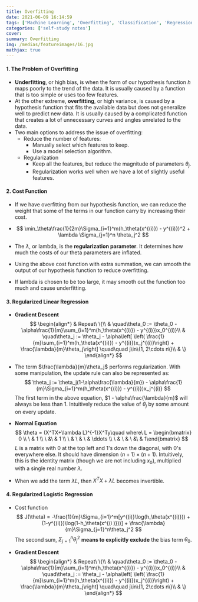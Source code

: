 ```yaml
---
title: Overfitting
date: 2021-06-09 16:14:59
tags: ['Machine Learning', 'Overfitting', 'Classification', 'Regression', 'Regularization']
categories: ['self-study notes']
cover:
summary: Overfitting
img: /medias/featureimages/16.jpg
mathjax: true
---
```


#### 1. The Problem of Overfitting

* **Underfitting**, or high bias, is when the form of our hypothesis function $h$ maps poorly to the trend of the data. It is usually caused by a function that is too simple or uses too few features.
* At the other extreme, **overfitting**, or high variance, is caused by a hypothesis function that fits the available data but does not generalize well to predict new data. It is usually caused by a complicated function that creates a lot of unnecessary curves and angles unrelated to the data.
* Two main options to address the issue of overfitting:
  * Reduce the number of features:
    * Manually select which features to keep.
    * Use a model selection algorithm.
  * Regularization
    * Keep all the features, but reduce the magnitude of parameters $\theta_j$.
    * Regularization works well when we have a lot of slightly useful features.

#### 2. Cost Function

* If we have overfitting from our hypothesis function, we can reduce the weight that some of the terms in our function carry by increasing their cost.

* 
  $$
  \min_\theta\frac{1}{2m}\Sigma_{i=1}^m(h_\theta(x^{(i)}) - y^{(i)})^2 + \lambda \Sigma_{j=1}^n \theta_j^2
  $$

* The $\lambda$, or lambda, is the **regularization parameter**. It determines how much the costs of our theta parameters are inflated.

* Using the above cost function with extra summation, we can smooth the output of our hypothesis function to reduce overfitting.

* If lambda is chosen to be too large, it may smooth out the function too much and cause underfitting.

#### 3. Regularized Linear Regression

* **Gradient Descent**
  $$
  \begin{align*}
  & Repeat\ \{\\
  & \quad\theta_0 := \theta_0 - \alpha\frac{1}{m}\sum_{i=1}^m(h_\theta(x^{(i)}) - y^{(i)})x_0^{(i)}\\
  & \quad\theta_j := \theta_j - \alpha\left[ \left( \frac{1}{m}\sum_{i=1}^m(h_\theta(x^{(i)}) - y^{(i)})x_j^{(i)}\right) + \frac{\lambda}{m}\theta_j\right] \quad\quad j\in\{1, 2\cdots n\}\\
  & \}
  \end{align*}
  $$

* The term $\frac{\lambda}{m}\theta_j$ performs regularization. With some manipulation, the update rule can also be represented as:
  $$
  \theta_j := \theta_j(1-\alpha\frac{\lambda}{m}) - \alpha\frac{1}{m}\Sigma_{i=1}^m(h_\theta(x^{(i)}) - y^{(i)})x_j^{(i)}
  $$
  The first term in the above equation, $1 - \alpha\frac{\lambda}{m}$ will always be less than $1$. Intuitively reduce the value of $\theta_j$ by some amount on every update.

* **Normal Equation**
  $$
  \theta = (X^TX+\lambda L)^{-1}X^Ty\quad
  where\ L = \begin{bmatrix} 0 \\ \ & 1 \\ \ &\ & 1 \\ \ & \ & \ & \ddots \\ \ & \ & \ &\ & 1\end{bmatrix}
  $$
  $L$ is a matrix with $0$ at the top left and $1$'s down the diagonal, with $0$'s everywhere else. It should have dimension $(n+1)\times (n+1)$. Intuitively, this is the identity matrix (though we are not including $x_0$), multiplied with a single real number $\lambda$.

* When we add the term $\lambda L$, then $X^TX + \lambda L$ becomes invertible.

#### 4. Regularized Logistic Regression

* Cost function
  $$
  J(\theta) = -\frac{1}{m}\Sigma_{i=1}^m[y^{(i)}\log(h_\theta(x^{(i)})) + (1-y^{(i)})\log(1-h_\theta(x^{(i )}))] + \frac{\lambda}{m}\Sigma_{j=1}^n\theta_j^2
  $$
  The second sum, $\Sigma_{j=1}^n\theta_j^2$ **means to explicitly exclude** the bias term $\theta_0$.

* **Gradient Descent**
  $$
  \begin{align*}
  & Repeat\ \{\\
  & \quad\theta_0 := \theta_0 - \alpha\frac{1}{m}\sum_{i=1}^m(h_\theta(x^{(i)}) - y^{(i)})x_0^{(i)}\\
  & \quad\theta_j := \theta_j - \alpha\left[ \left( \frac{1}{m}\sum_{i=1}^m(h_\theta(x^{(i)}) - y^{(i)})x_j^{(i)}\right) + \frac{\lambda}{m}\theta_j\right] \quad\quad j\in\{1, 2\cdots n\}\\
  & \}
  \end{align*}
  $$
